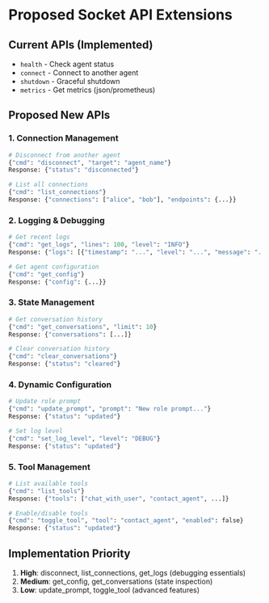 # Proposed Socket API Extensions

## Current APIs (Implemented)
- `health` - Check agent status
- `connect` - Connect to another agent
- `shutdown` - Graceful shutdown
- `metrics` - Get metrics (json/prometheus)

## Proposed New APIs

### 1. Connection Management
```python
# Disconnect from another agent
{"cmd": "disconnect", "target": "agent_name"}
Response: {"status": "disconnected"}

# List all connections
{"cmd": "list_connections"}
Response: {"connections": ["alice", "bob"], "endpoints": {...}}
```

### 2. Logging & Debugging
```python
# Get recent logs
{"cmd": "get_logs", "lines": 100, "level": "INFO"}
Response: {"logs": [{"timestamp": "...", "level": "...", "message": "..."}]}

# Get agent configuration
{"cmd": "get_config"}
Response: {"config": {...}}
```

### 3. State Management
```python
# Get conversation history
{"cmd": "get_conversations", "limit": 10}
Response: {"conversations": [...]}

# Clear conversation history
{"cmd": "clear_conversations"}
Response: {"status": "cleared"}
```

### 4. Dynamic Configuration
```python
# Update role prompt
{"cmd": "update_prompt", "prompt": "New role prompt..."}
Response: {"status": "updated"}

# Set log level
{"cmd": "set_log_level", "level": "DEBUG"}
Response: {"status": "updated"}
```

### 5. Tool Management
```python
# List available tools
{"cmd": "list_tools"}
Response: {"tools": ["chat_with_user", "contact_agent", ...]}

# Enable/disable tools
{"cmd": "toggle_tool", "tool": "contact_agent", "enabled": false}
Response: {"status": "updated"}
```

## Implementation Priority
1. **High**: disconnect, list_connections, get_logs (debugging essentials)
2. **Medium**: get_config, get_conversations (state inspection)
3. **Low**: update_prompt, toggle_tool (advanced features)

